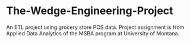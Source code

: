 # The-Wedge-Engineering-Project
An ETL project using grocery store POS data. Project assignment is from Applied Data Analytics of the MSBA program at University of Montana.
